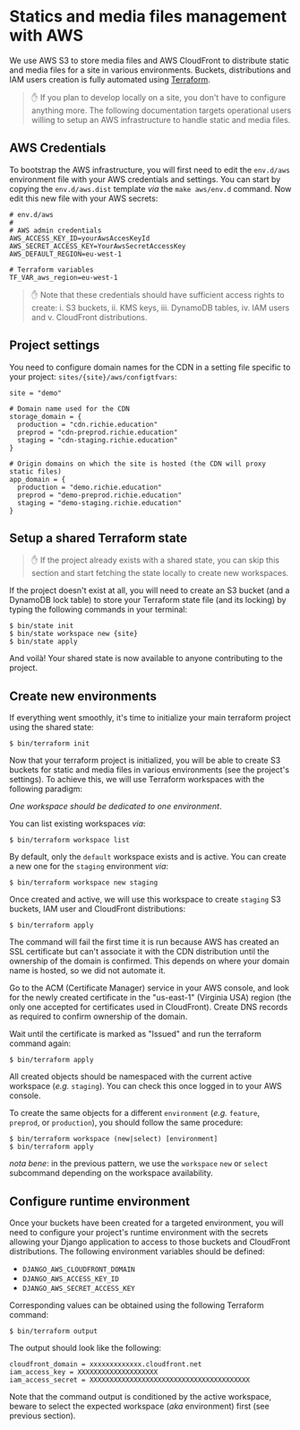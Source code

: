 # Statics and media files management with AWS

We use AWS S3 to store media files and AWS CloudFront to distribute static
and media files for a site in various environments. Buckets, distributions
and IAM users creation is fully automated using
[Terraform](https://www.terraform.io/).

> ✋ If you plan to develop locally on a site, you don't have to configure
> anything more. The following documentation targets operational users willing
> to setup an AWS infrastructure to handle static and media files.

## AWS Credentials

To bootstrap the AWS infrastructure, you will first need to edit the `env.d/aws`
environment file with your AWS credentials and settings. You can start by
copying the `env.d/aws.dist` template _via_ the `make aws/env.d` command. Now
edit this new file with your AWS secrets:

```
# env.d/aws
#
# AWS admin credentials
AWS_ACCESS_KEY_ID=yourAwsAccesKeyId
AWS_SECRET_ACCESS_KEY=YourAwsSecretAccessKey
AWS_DEFAULT_REGION=eu-west-1

# Terraform variables
TF_VAR_aws_region=eu-west-1
```

> ✋ Note that these credentials should have sufficient access rights to create:
> i. S3 buckets, ii. KMS keys, iii. DynamoDB tables, iv. IAM users and v.
> CloudFront distributions.

## Project settings

You need to configure domain names for the CDN in a setting file specific to
your project: `sites/{site}/aws/configtfvars`:

```
site = "demo"

# Domain name used for the CDN
storage_domain = {
  production = "cdn.richie.education"
  preprod = "cdn-preprod.richie.education"
  staging = "cdn-staging.richie.education"
}

# Origin domains on which the site is hosted (the CDN will proxy static files)
app_domain = {
  production = "demo.richie.education"
  preprod = "demo-preprod.richie.education"
  staging = "demo-staging.richie.education"
}
```

## Setup a shared Terraform state

> ✋ If the project already exists with a shared state, you can skip this
> section and start fetching the state locally to create new workspaces.

If the project doesn't exist at all, you will need to create an S3 bucket (and
a DynamoDB lock table) to store your Terraform state file (and its locking) by
typing the following commands in your terminal:

```
$ bin/state init
$ bin/state workspace new {site}
$ bin/state apply
```

And voilà! Your shared state is now available to anyone contributing to the
project.

## Create new environments

If everything went smoothly, it's time to initialize your main terraform
project using the shared state:

```
$ bin/terraform init
```

Now that your terraform project is initialized, you will be able to create S3
buckets for static and media files in various environments (see the project's
settings). To achieve this, we will use Terraform workspaces with the
following paradigm:

_One workspace should be dedicated to one environment_.

You can list existing workspaces _via_:

```
$ bin/terraform workspace list
```

By default, only the `default` workspace exists and is active. You can create
a new one for the `staging` environment _via_:

```
$ bin/terraform workspace new staging
```

Once created and active, we will use this workspace to create `staging` S3
buckets, IAM user and CloudFront distributions:

```
$ bin/terraform apply
```

The command will fail the first time it is run because AWS has created an SSL
certificate but can't associate it with the CDN distribution until the
ownership of the domain is confirmed. This depends on where your domain name
is hosted, so we did not automate it.

Go to the ACM (Certificate Manager) service in your AWS console, and look for
the newly created certificate in the "us-east-1" (Virginia USA) region (the
only one accepted for certificates used in CloudFront). Create DNS records as
required to confirm ownership of the domain.

Wait until the certificate is marked as "Issued" and run the terraform command
again:

```
$ bin/terraform apply
```

All created objects should be namespaced with the current active workspace
(_e.g._ `staging`). You can check this once logged in to your AWS console.

To create the same objects for a different `environment` (_e.g._ `feature`,
`preprod`, or `production`), you should follow the same procedure:

```
$ bin/terraform workspace (new|select) [environment]
$ bin/terraform apply
```

_nota bene_: in the previous pattern, we use the `workspace` `new` or `select`
subcommand depending on the workspace availability.

## Configure runtime environment

Once your buckets have been created for a targeted environment, you will need
to configure your project's runtime environment with the secrets allowing your
Django application to access to those buckets and CloudFront distributions.
The following environment variables should be defined:

- `DJANGO_AWS_CLOUDFRONT_DOMAIN`
- `DJANGO_AWS_ACCESS_KEY_ID`
- `DJANGO_AWS_SECRET_ACCESS_KEY`

Corresponding values can be obtained using the following Terraform command:

```
$ bin/terraform output
```

The output should look like the following:

```
cloudfront_domain = xxxxxxxxxxxxx.cloudfront.net
iam_access_key = XXXXXXXXXXXXXXXXXXXX
iam_access_secret = XXXXXXXXXXXXXXXXXXXXXXXXXXXXXXXXXXXXXXXX
```

Note that the command output is conditioned by the active workspace, beware to
select the expected workspace (_aka_ environment) first (see previous section).
